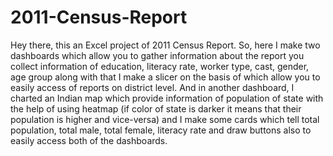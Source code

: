 # 2011-Census-Report
Hey there, this an Excel project of 2011 Census Report. So, here I make two dashboards which allow you to gather information about the report you collect information of education, literacy rate, worker type, cast, gender, age group along with that I make a slicer on the basis of which allow you to easily access of reports on district level. And in another dashboard, I charted an Indian map which provide information of population of state with the help of using heatmap (if color of state is darker it means that their population is higher and vice-versa) and I make some cards which tell total population, total male, total female, literacy rate and draw buttons also to easily access both of the dashboards.
